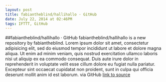 ```yaml
---
layout: post
title: fabiantheblind/hallihallo · GitHub
date: July 22, 2014 at 02:46PM
tags: IFTTT, GitHub
---
```

##fabiantheblind/hallihallo · GitHub
fabiantheblind/hallihallo is a new repository by fabiantheblind. Lorem ipsum dolor sit amet, consectetur adipisicing elit, sed do eiusmod tempor incididunt ut labore et dolore magna aliqua. Ut enim ad minim veniam, quis nostrud exercitation ullamco laboris nisi ut aliquip ex ea commodo consequat. Duis aute irure dolor in reprehenderit in voluptate velit esse cillum dolore eu fugiat nulla pariatur. Excepteur sint occaecat cupidatat non proident, sunt in culpa qui officia deserunt mollit anim id est laborum. via GitHub
[link to source](http://ift.tt/1wVakHj) 
